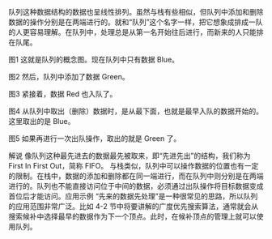 队列这种数据结构的数据也呈线性排列。虽然与栈有些相似，但队列中添加和删除数据的操作分别是在两端进行的。就和“队列”这个名字一样，把它想象成排成一队的人更容易理解。在队列中，处理总是从第一名开始往后进行，而新来的人只能排在队尾。

图1
这就是队列的概念图。现在队列中只有数据 Blue。

图2
然后，队列中添加了数据 Green。

图3
紧接着，数据 Red 也入队了。

图4
从队列中取出（删除）数据时，是从最下面，也就是最早入队的数据开始的。这里取出的是 Blue。

图5
如果再进行一次出队操作，取出的就是 Green 了。

解说
像队列这种最先进去的数据最先被取来，即“先进先出”的结构，我们称为 First In First Out，简称 FIFO。
与栈类似，队列中可以操作数据的位置也有一定的限制。在栈中，数据的添加和删除都在同一端进行，而在队列中则分别是在两端进行的。队列也不能直接访问位于中间的数据，必须通过出队操作将目标数据变成首位后才能访问。应用示例
“先来的数据先处理”是一种很常见的思路，所以队列的应用范围非常广泛。比如 4-2 节中将要讲解的广度优先搜索算法，通常就会从搜索候补中选择最早的数据作为下一个顶点。此时，在候补顶点的管理上就可以使用队列。
